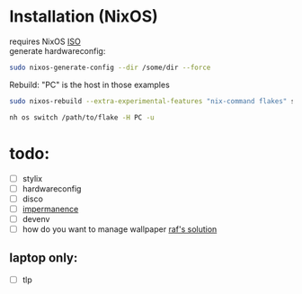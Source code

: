 # Installation (NixOS)
requires NixOS [ISO](https://nixos.org/download/#nixos-iso)  
generate hardwareconfig:
```bash
sudo nixos-generate-config --dir /some/dir --force
```
Rebuild: "PC" is the host in those examples
```bash
sudo nixos-rebuild --extra-experimental-features "nix-command flakes" switch --flake github:zimtechmeister/nixos#PC
```
```bash
nh os switch /path/to/flake -H PC -u
```

# todo:
- [ ] stylix
- [ ] hardwareconfig
- [ ] disco
- [ ] [impermanence](https://github.com/nix-community/impermanence)
- [ ] devenv
- [ ] how do you want to manage wallpaper [raf's solution](https://github.com/NotAShelf/wallpkgs)
## laptop only:
- [ ] tlp
